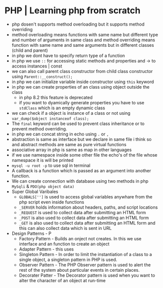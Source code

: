 # PHP | Learning php from scratch

* php dosen't supports method overloading but it supports method overriding
* method overloading means functions with same name but different type and number of arguments in same class and 
  method overriding means function with same name and same arguments but in different classes (child and parent)
* in php we dont have to specify return type of a function
* in php we use `::` for accessing static methods and properties and -> to access instances | const
* we can also call parent class constructor from child class constructor using `Parent::__construct();`
* in php we can initialize variable inside constructor using `this` keyword
* in php we can create properties of an class using object outside the class
  * in php 8.2 this feature is deprecated
  * if you want to dyamically generate properties you have to use `stdClass` which is an empty dynamic class
* we can check if a object is instance of a class or not using `var_dump($object instanceof class);`
* The `final` keyword can be used to prevent class inheritance or to prevent method overriding.
* in php we can concat string in echo using `.` or `,`
* abstraction is same as interface but we declare in same file i think so and abstract methods are same as pure virtual functions
* associative array in php is same as map in other languages
* if we use namespace inside some other file the echo's of the file whose namespace it is will be printed
* `mysql -u root -p` to use sql in terminal
* A callback is a function which is passed as an argument into another function.
* We can create connection with database using two methods in php `MySqli` & `PDO(php object data)`
* Super Global Varibales
  * `GLOBALS['']` is used to access global variables anywhare from the php script even inside functions
  * `_SERVER` holds information about headers, paths, and script locations 
  * `_REQUEST` is used to collect data after submitting an HTML form
  * `_POST` is also used to collect data after submitting an HTML form
  * `_GET` is also used to collect data after submitting an HTML form and this can also collect data which is sent in URL
* Design Patterns -  P
  * Factory Pattern - Builds an onject not creates. In this we use interface and an function to create an object
  * Adapter Pattern - this uses 
  * Singleton Pattern - In order to limit the instantiation of a class to a single object, a singleton pattern in PHP is used.
  * Observer Pattern - The PHP Observer pattern is used to alert the rest of the system about particular events in certain places.
  * Decorater Patter - The Decorator pattern is used when you want to alter the character of an object at run-time   


